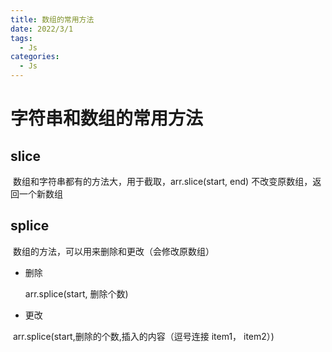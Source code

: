 ```yaml
---
title: 数组的常用方法
date: 2022/3/1
tags:
  - Js
categories:
  - Js
---
```


# 字符串和数组的常用方法

## slice

​ 数组和字符串都有的方法大，用于截取，arr.slice(start, end) 不改变原数组，返回一个新数组

## splice

​ 数组的方法，可以用来删除和更改（会修改原数组）

- 删除

  arr.splice(start, 删除个数)

- 更改

​ arr.splice(start,删除的个数,插入的内容（逗号连接 item1， item2）)
